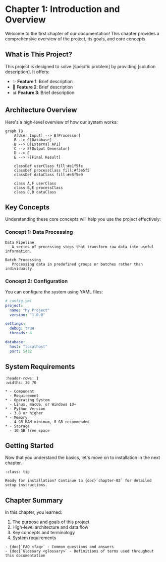 # Chapter 1: Introduction and Overview

Welcome to the first chapter of our documentation! This chapter provides a comprehensive overview of the project, its goals, and core concepts.

## What is This Project?

This project is designed to solve [specific problem] by providing [solution description]. It offers:

- ✨ **Feature 1**: Brief description
- 🔧 **Feature 2**: Brief description
- 📊 **Feature 3**: Brief description

## Architecture Overview

Here's a high-level overview of how our system works:

```{mermaid}
graph TB
    A[User Input] --> B[Processor]
    B --> C[Database]
    B --> D[External API]
    C --> E[Output Generator]
    D --> E
    E --> F[Final Result]

    classDef userClass fill:#e1f5fe
    classDef processClass fill:#f3e5f5
    classDef dataClass fill:#e8f5e9

    class A,F userClass
    class B,E processClass
    class C,D dataClass
```

## Key Concepts

Understanding these core concepts will help you use the project effectively:

### Concept 1: Data Processing

```{glossary}
Data Pipeline
   A series of processing steps that transform raw data into useful information.

Batch Processing
   Processing data in predefined groups or batches rather than individually.
```

### Concept 2: Configuration

You can configure the system using YAML files:

```yaml
# config.yml
project:
  name: "My Project"
  version: "1.0.0"

settings:
  debug: true
  threads: 4

database:
  host: "localhost"
  port: 5432
```

## System Requirements

```{list-table} Minimum Requirements
:header-rows: 1
:widths: 30 70

* - Component
  - Requirement
* - Operating System
  - Linux, macOS, or Windows 10+
* - Python Version
  - 3.8 or higher
* - Memory
  - 4 GB RAM minimum, 8 GB recommended
* - Storage
  - 10 GB free space
```

## Getting Started

Now that you understand the basics, let's move on to installation in the next chapter.

```{admonition} Next Steps
:class: tip

Ready for installation? Continue to {doc}`chapter-02` for detailed setup instructions.
```

## Chapter Summary

In this chapter, you learned:

1. The purpose and goals of this project
2. High-level architecture and data flow
3. Key concepts and terminology
4. System requirements

```{seealso}
- {doc}`FAQ <faq>` - Common questions and answers
- {doc}`Glossary <glossary>` - Definitions of terms used throughout this documentation
```
